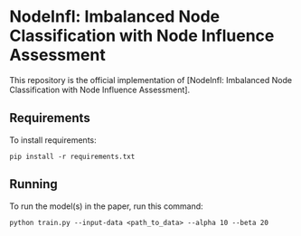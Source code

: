 # NodeInfl: Imbalanced Node Classification with Node Influence Assessment

This repository is the official implementation of [NodeInfl: Imbalanced Node Classification with Node Influence Assessment].

## Requirements

To install requirements:

```setup
pip install -r requirements.txt
```

## Running

To run the model(s) in the paper, run this command:

```train
python train.py --input-data <path_to_data> --alpha 10 --beta 20
```


